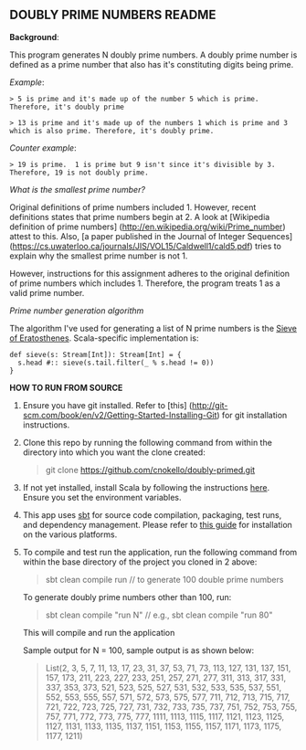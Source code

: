 ## DOUBLY PRIME NUMBERS README

**Background**: 

This program generates N doubly prime numbers. A doubly prime number is defined as 
a prime number that also has  it's constituting digits  being prime.


*Example*:
  
	> 5 is prime and it's made up of the number 5 which is prime. Therefore, it's doubly prime
	
	> 13 is prime and it's made up of the numbers 1 which is prime and 3 which is also prime. Therefore, it's doubly prime.

*Counter example*: 

	> 19 is prime.  1 is prime but 9 isn't since it's divisible by 3. Therefore, 19 is not doubly prime. 


*What is the smallest prime number?*

Original definitions of prime numbers included 1. However, recent definitions states that prime numbers begin at 2. 
A look at [Wikipedia definition of prime numbers] (http://en.wikipedia.org/wiki/Prime_number) attest to this. Also, 
[a paper published in the Journal of Integer Sequences] (https://cs.uwaterloo.ca/journals/JIS/VOL15/Caldwell1/cald5.pdf) 
tries to explain why the smallest prime number is not 1. 

However, instructions for this assignment adheres to the original definition of prime numbers which includes 1.
 Therefore, the program treats 1 as a valid prime number.
 
 
 *Prime number generation algorithm*
 
 The algorithm I've used for generating a list of N prime numbers is the [Sieve of Eratosthenes](http://rosettacode.org/wiki/Sieve_of_Eratosthenes). 
 Scala-specific implementation is:
 
 	def sieve(s: Stream[Int]): Stream[Int] = {
      s.head #:: sieve(s.tail.filter(_ % s.head != 0))
    }
 
 
 **HOW TO RUN FROM SOURCE**
 1. Ensure you have git installed. Refer to [this] (http://git-scm.com/book/en/v2/Getting-Started-Installing-Git) for git installation instructions. 
 2. Clone this repo by running the following command from within the directory into which you want the clone created:
 	> git clone https://github.com/cnokello/doubly-primed.git
 	
3. If not yet installed, install Scala by following the instructions [here](http://scala-lang.org/download/install.html). Ensure you set the environment variables.
4. This app uses [sbt](http://www.scala-sbt.org/) for source code compilation, packaging, test runs, and dependency management. 
	Please refer to [this guide](http://www.scala-sbt.org/0.13/tutorial/Setup.html) for installation on the various platforms.
5. To compile and test run the application, run the following command from within the base directory of the project you cloned in 2 above:

	> sbt clean compile run  // to generate 100 double prime numbers
	
	To generate doubly prime numbers other than 100, run: 
	
	> sbt clean compile "run N"  // e.g., sbt clean compile "run 80"
	
	This will compile and run the application
	
	Sample output for N = 100, sample output is as shown below:
		
	> List(2, 3, 5, 7, 11, 13, 17, 23, 31, 37, 53, 71, 73, 113, 127, 131, 137, 151, 157, 173, 211, 223, 227, 233, 251, 257, 271, 277, 311, 313, 317, 331, 337, 353, 373, 521, 523, 525, 527, 531, 532, 533, 535, 537, 551, 552, 553, 555, 557, 571, 572, 573, 575, 577, 711, 712, 713, 715, 717, 721, 722, 723, 725, 727, 731, 732, 733, 735, 737, 751, 752, 753, 755, 757, 771, 772, 773, 775, 777, 1111, 1113, 1115, 1117, 1121, 1123, 1125, 1127, 1131, 1133, 1135, 1137, 1151, 1153, 1155, 1157, 1171, 1173, 1175, 1177, 1211)
	 
		

 	